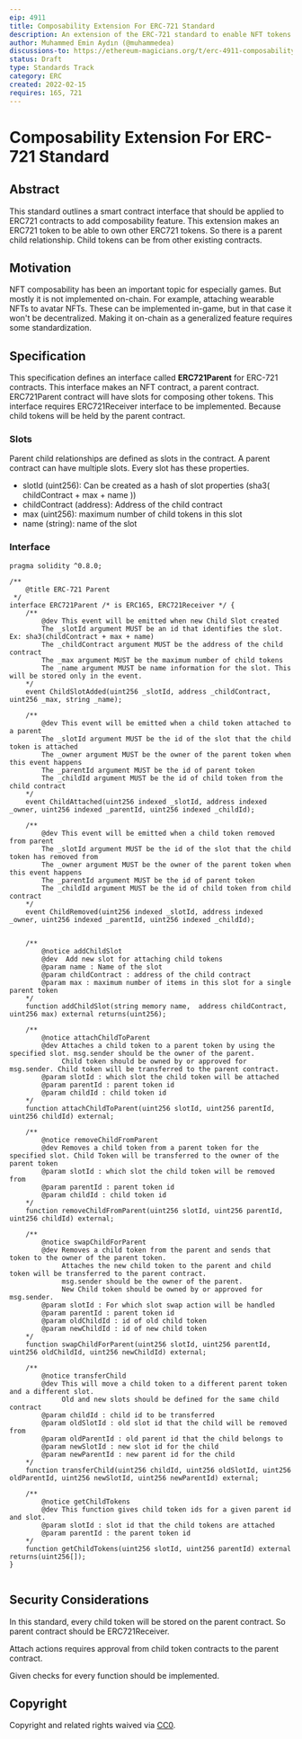 ```yaml
---
eip: 4911
title: Composability Extension For ERC-721 Standard
description: An extension of the ERC-721 standard to enable NFT tokens to own other NFT tokens
author: Muhammed Emin Aydın (@muhammedea)
discussions-to: https://ethereum-magicians.org/t/erc-4911-composability-extension-for-erc-721-standard/8304
status: Draft
type: Standards Track
category: ERC
created: 2022-02-15
requires: 165, 721
---
```


# Composability Extension For ERC-721 Standard

## Abstract

This standard outlines a smart contract interface that should be applied to ERC721 contracts to add composability feature.
This extension makes an ERC721 token to be able to own other ERC721 tokens. So there is a parent child relationship.
Child tokens can be from other existing contracts.


## Motivation

NFT composability has been an important topic for especially games. But mostly it is not implemented on-chain. 
For example, attaching wearable NFTs to avatar NFTs. These can be implemented in-game, but in that case it won't be decentralized.
Making it on-chain as a generalized feature requires some standardization. 


## Specification

This specification defines an interface called **ERC721Parent** for ERC-721 contracts. 
This interface makes an NFT contract, a parent contract. ERC721Parent contract will have slots for composing other tokens.
This interface requires ERC721Receiver interface to be implemented. Because child tokens will be held by the parent contract.

### Slots

Parent child relationships are defined as slots in the contract. A parent contract can have multiple slots.
Every slot has these properties.
* slotId (uint256): Can be created as a hash of slot properties (sha3( childContract + max + name ))
* childContract (address): Address of the child contract
* max (uint256): maximum number of child tokens in this slot
* name (string): name of the slot


### Interface

```solidity
pragma solidity ^0.8.0;

/**
    @title ERC-721 Parent
 */
interface ERC721Parent /* is ERC165, ERC721Receiver */ {
    /**
        @dev This event will be emitted when new Child Slot created
        The _slotId argument MUST be an id that identifies the slot. Ex: sha3(childContract + max + name)
        The _childContract argument MUST be the address of the child contract
        The _max argument MUST be the maximum number of child tokens
        The _name argument MUST be name information for the slot. This will be stored only in the event.
    */
    event ChildSlotAdded(uint256 _slotId, address _childContract, uint256 _max, string _name);

    /**
        @dev This event will be emitted when a child token attached to a parent
        The _slotId argument MUST be the id of the slot that the child token is attached
        The _owner argument MUST be the owner of the parent token when this event happens
        The _parentId argument MUST be the id of parent token
        The _childId argument MUST be the id of child token from the child contract
    */
    event ChildAttached(uint256 indexed _slotId, address indexed _owner, uint256 indexed _parentId, uint256 indexed _childId);

    /**
        @dev This event will be emitted when a child token removed from parent
        The _slotId argument MUST be the id of the slot that the child token has removed from
        The _owner argument MUST be the owner of the parent token when this event happens
        The _parentId argument MUST be the id of parent token
        The _childId argument MUST be the id of child token from child contract
    */
    event ChildRemoved(uint256 indexed _slotId, address indexed _owner, uint256 indexed _parentId, uint256 indexed _childId);


    /**
        @notice addChildSlot
        @dev  Add new slot for attaching child tokens
        @param name : Name of the slot
        @param childContract : address of the child contract
        @param max : maximum number of items in this slot for a single parent token
    */
    function addChildSlot(string memory name,  address childContract, uint256 max) external returns(uint256);

    /**
        @notice attachChildToParent
        @dev Attaches a child token to a parent token by using the specified slot. msg.sender should be the owner of the parent. 
             Child token should be owned by or approved for msg.sender. Child token will be transferred to the parent contract.
        @param slotId : which slot the child token will be attached
        @param parentId : parent token id
        @param childId : child token id
    */
    function attachChildToParent(uint256 slotId, uint256 parentId, uint256 childId) external;

    /**
        @notice removeChildFromParent
        @dev Removes a child token from a parent token for the specified slot. Child Token will be transferred to the owner of the parent token
        @param slotId : which slot the child token will be removed from
        @param parentId : parent token id
        @param childId : child token id
    */
    function removeChildFromParent(uint256 slotId, uint256 parentId, uint256 childId) external;

    /**
        @notice swapChildForParent
        @dev Removes a child token from the parent and sends that token to the owner of the parent token. 
             Attaches the new child token to the parent and child token will be transferred to the parent contract.
             msg.sender should be the owner of the parent. 
             New Child token should be owned by or approved for msg.sender.
        @param slotId : For which slot swap action will be handled
        @param parentId : parent token id
        @param oldChildId : id of old child token
        @param newChildId : id of new child token
    */
    function swapChildForParent(uint256 slotId, uint256 parentId, uint256 oldChildId, uint256 newChildId) external;

    /**
        @notice transferChild
        @dev This will move a child token to a different parent token and a different slot.
             Old and new slots should be defined for the same child contract
        @param childId : child id to be transferred
        @param oldSlotId : old slot id that the child will be removed from
        @param oldParentId : old parent id that the child belongs to
        @param newSlotId : new slot id for the child
        @param newParentId : new parent id for the child
    */
    function transferChild(uint256 childId, uint256 oldSlotId, uint256 oldParentId, uint256 newSlotId, uint256 newParentId) external;

    /**
        @notice getChildTokens
        @dev This function gives child token ids for a given parent id and slot.
        @param slotId : slot id that the child tokens are attached
        @param parentId : the parent token id
    */
    function getChildTokens(uint256 slotId, uint256 parentId) external returns(uint256[]);
}


```

## Security Considerations
In this standard, every child token will be stored on the parent contract. So parent contract should be ERC721Receiver.

Attach actions requires approval from child token contracts to the parent contract.

Given checks for every function should be implemented.


## Copyright
Copyright and related rights waived via [CC0](https://creativecommons.org/publicdomain/zero/1.0/).